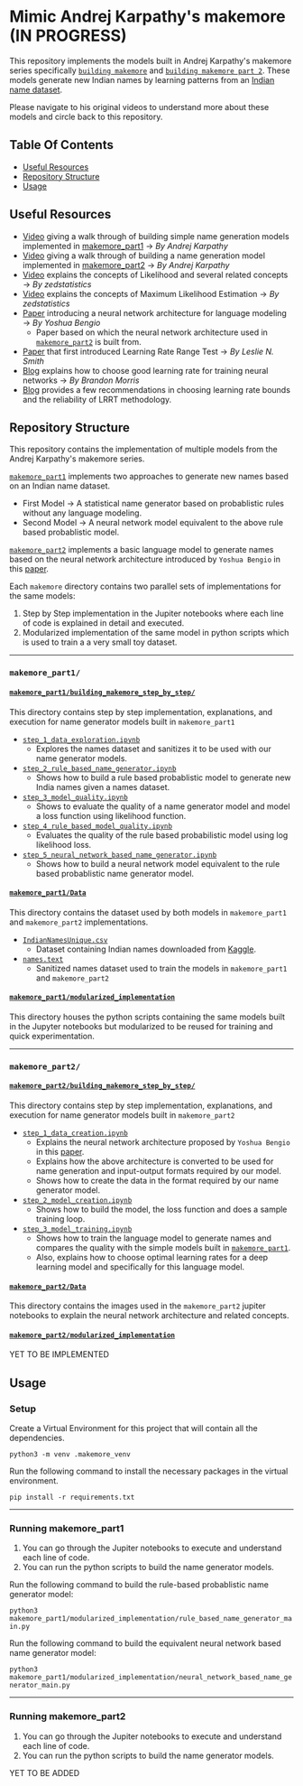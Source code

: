 # Mimic Andrej Karpathy's makemore (IN PROGRESS)

This repository implements the models built in Andrej Karpathy's makemore 
series specifically [`building makemore`](https://youtu.be/PaCmpygFfXo?si=JlySFwJ-DxEbvOQt) and [`building makemore part 2`](https://youtu.be/TCH_1BHY58I?si=y7qEaty70xi2fsnX). These models generate new Indian names by learning patterns from an [Indian name dataset](makemore_part1/Data/IndianNamesUnique.csv).

Please navigate to his original videos to understand more about these models and circle back to this repository.


## Table Of Contents

- [Useful Resources](#useful-resources)
- [Repository Structure](#repository-structure)
- [Usage](#usage)


## Useful Resources

- <u>[Video](https://youtu.be/PaCmpygFfXo?si=JlySFwJ-DxEbvOQt)</u> giving a walk through of building simple name generation models implemented in [makemore_part1](makemore_part1) &rarr; *By Andrej Karpathy*
- <u>[Video](https://youtu.be/TCH_1BHY58I?si=y7qEaty70xi2fsnX)</u> giving a walk through of building a name generation model implemented in [makemore_part2](makemore_part1) &rarr; *By Andrej Karpathy*
- <u>[Video](https://www.youtube.com/watch?v=ScduwntrMzc&t=41s)</u> explains the concepts of Likelihood and several related concepts &rarr; *By zedstatistics*
- <u>[Video](https://www.youtube.com/watch?v=7kLHJ-F33GI&t=40s)</u> explains the concepts of Maximum Likelihood Estimation &rarr; *By zedstatistics*
- <u>[Paper](https://www.jmlr.org/papers/volume3/bengio03a/bengio03a.pdf)</u> introducing a neural network architecture for language modeling &rarr; *By Yoshua Bengio*
    - Paper based on which the neural network architecture used in [`makemore_part2`](makemore_part2/) is built from.
- <u>[Paper](https://arxiv.org/pdf/1506.01186)</u> that first introduced Learning Rate Range Test &rarr; *By Leslie N. Smith*
- <u>[Blog](https://brandonmorris.dev/2018/06/24/mastering-the-learning-rate/)</u> explains how to choose good learning rate for training neural networks &rarr; *By Brandon Morris*
- <u>[Blog](https://blog.dataiku.com/the-learning-rate-finder-technique-how-reliable-is-it)</u> provides a few recommendations in choosing learning rate bounds and the reliability of LRRT methodology.


## Repository Structure

This repository contains the implementation of multiple models from the Andrej Karpathy's makemore series.

[`makemore_part1`](makemore_part1/) implements two approaches to generate new names based on an Indian name dataset.
- First Model &rarr; A statistical name generator based on probablistic rules without any language modeling.
- Second Model &rarr; A neural network model equivalent to the above rule based probablistic model.

[`makemore_part2`](makemore_part2/) implements a basic language model to generate names based on the neural network architecture introduced by `Yoshua Bengio` in this [paper](https://www.jmlr.org/papers/volume3/bengio03a/bengio03a.pdf).


Each `makemore` directory contains two parallel sets of implementations for the same models:

1. Step by Step implementation in the Jupiter notebooks where each line of code is explained in detail and executed.
2. Modularized implementation of the same model in python scripts which is used to train a a very small toy dataset.

---

### `makemore_part1/`

#### [`makemore_part1/building_makemore_step_by_step/`](makemore_part1/building_makemore_step_by_step/)

This directory contains step by step implementation, explanations, and execution for name generator models built in `makemore_part1`

- [`step_1_data_exploration.ipynb`](makemore_part1/building_makemore_step_by_step/step_1_data_exploration.ipynb)
    * Explores the names dataset and sanitizes it to be used with our name generator models.
- [`step_2_rule_based_name_generator.ipynb`](makemore_part1/building_makemore_step_by_step/step_2_rule_based_name_generator.ipynb)
    * Shows how to build a rule based probablistic model to generate new India names given a names dataset.
- [`step_3_model_quality.ipynb`](makemore_part1/building_makemore_step_by_step/step_3_model_quality.ipynb)
    * Shows to evaluate the quality of a name generator model and model a loss function using likelihood function.
- [`step_4_rule_based_model_quality.ipynb`](makemore_part1/building_makemore_step_by_step/step_4_rule_based_model_quality.ipynb)
    * Evaluates the quality of the rule based probabilistic model using log likelihood loss.
- [`step_5_neural_network_based_name_generator.ipynb`](makemore_part1/building_makemore_step_by_step/step_5_neural_network_based_name_generator.ipynb)
    * Shows how to build a neural network model equivalent to the rule based probablistic name generator model.

#### [`makemore_part1/Data`](makemore_part1/Data/)

This directory contains the dataset used by both models in `makemore_part1` and `makemore_part2` implementations.

- [`IndianNamesUnique.csv`](makemore_part1/Data/IndianNamesUnique.csv)
    * Dataset containing Indian names downloaded from [Kaggle](https://www.kaggle.com/datasets/surajpratap/sixty-thousand-unique-indian-names-dataset?resource=download).
- [`names.text`](makemore_part1/Data/names.txt)
    * Sanitized names dataset used to train the models in `makemore_part1` and `makemore_part2`


#### [`makemore_part1/modularized_implementation`](makemore_part1/modularized_implementation/)

This directory houses the python scripts containing the same models built in the Jupyter notebooks but modularized to be reused for training and quick experimentation.

--- 

### `makemore_part2/`

#### [`makemore_part2/building_makemore_step_by_step/`](makemore_part2/building_makemore_step_by_step/)

This directory contains step by step implementation, explanations, and execution for name generator models built in `makemore_part2`

- [`step_1_data_creation.ipynb`](makemore_part2/building_makemore_step_by_step/step_1_data_creation.ipynb)
    * Explains the neural network architecture proposed by `Yoshua Bengio` in this [paper](https://www.jmlr.org/papers/volume3/bengio03a/bengio03a.pdf).
    * Explains how the above architecture is converted to be used for name generation and input-output formats required by our model.
    * Shows how to create the data in the format required by our name generator model.
- [`step_2_model_creation.ipynb`](makemore_part2/building_makemore_step_by_step/step_2_model_creation.ipynb)
    * Shows how to build the model, the loss function and does a sample training loop.
- [`step_3_model_training.ipynb`](makemore_part2/building_makemore_step_by_step/step_3_model_training.ipynb)
    * Shows how to train the language model to generate names and compares the quality with the simple models built in [`makemore_part1`](makemore_part1/).
    * Also, explains how to choose optimal learning rates for a deep learning model and specifically for this language model.


#### [`makemore_part2/Data`](makemore_part2/Data/)

This directory contains the images used in the `makemore_part2` jupiter notebooks to explain the neural network architecture and related concepts.


#### [`makemore_part2/modularized_implementation`](makemore_part2/modularized_implementation/)

YET TO BE IMPLEMENTED


## Usage

### Setup

Create a Virtual Environment for this project that will contain all the dependencies.

```python3 -m venv .makemore_venv```

Run the following command to install the necessary packages in the virtual environment.

```pip install -r requirements.txt```

---

### Running makemore_part1

1) You can go through the Jupiter notebooks to execute and understand each line of code.
2) You can run the python scripts to build the name generator models.

Run the following command to build the rule-based probablistic name generator model:

```python3 makemore_part1/modularized_implementation/rule_based_name_generator_main.py  ```

Run the following command to build the equivalent neural network based name generator model:

```python3 makemore_part1/modularized_implementation/neural_network_based_name_generator_main.py```


--- 

### Running makemore_part2

1) You can go through the Jupiter notebooks to execute and understand each line of code.
2) You can run the python scripts to build the name generator models.

YET TO BE ADDED